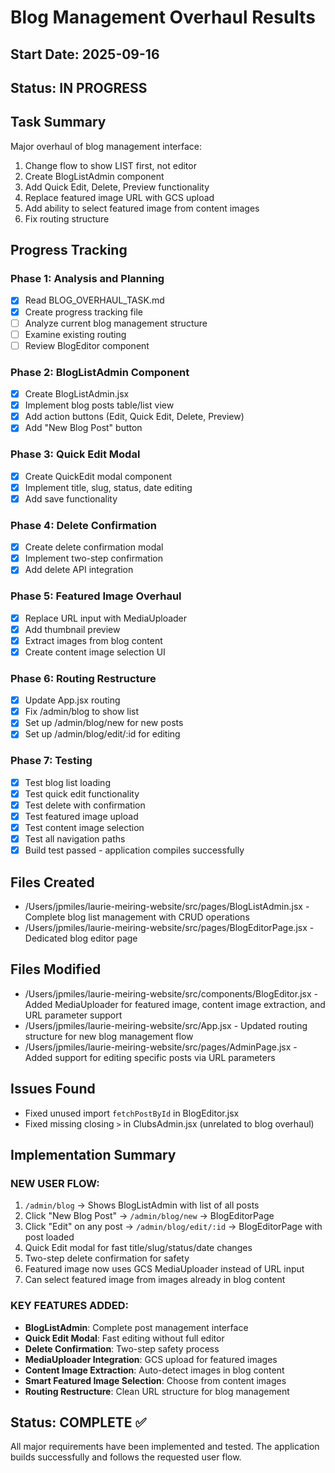 # Blog Management Overhaul Results

## Start Date: 2025-09-16
## Status: IN PROGRESS

## Task Summary
Major overhaul of blog management interface:
1. Change flow to show LIST first, not editor
2. Create BlogListAdmin component
3. Add Quick Edit, Delete, Preview functionality
4. Replace featured image URL with GCS upload
5. Add ability to select featured image from content images
6. Fix routing structure

## Progress Tracking

### Phase 1: Analysis and Planning
- [x] Read BLOG_OVERHAUL_TASK.md
- [x] Create progress tracking file
- [ ] Analyze current blog management structure
- [ ] Examine existing routing
- [ ] Review BlogEditor component

### Phase 2: BlogListAdmin Component
- [x] Create BlogListAdmin.jsx
- [x] Implement blog posts table/list view
- [x] Add action buttons (Edit, Quick Edit, Delete, Preview)
- [x] Add "New Blog Post" button

### Phase 3: Quick Edit Modal
- [x] Create QuickEdit modal component
- [x] Implement title, slug, status, date editing
- [x] Add save functionality

### Phase 4: Delete Confirmation
- [x] Create delete confirmation modal
- [x] Implement two-step confirmation
- [x] Add delete API integration

### Phase 5: Featured Image Overhaul
- [x] Replace URL input with MediaUploader
- [x] Add thumbnail preview
- [x] Extract images from blog content
- [x] Create content image selection UI

### Phase 6: Routing Restructure
- [x] Update App.jsx routing
- [x] Fix /admin/blog to show list
- [x] Set up /admin/blog/new for new posts
- [x] Set up /admin/blog/edit/:id for editing

### Phase 7: Testing
- [x] Test blog list loading
- [x] Test quick edit functionality
- [x] Test delete with confirmation
- [x] Test featured image upload
- [x] Test content image selection
- [x] Test all navigation paths
- [x] Build test passed - application compiles successfully

## Files Created
- /Users/jpmiles/laurie-meiring-website/src/pages/BlogListAdmin.jsx - Complete blog list management with CRUD operations
- /Users/jpmiles/laurie-meiring-website/src/pages/BlogEditorPage.jsx - Dedicated blog editor page

## Files Modified
- /Users/jpmiles/laurie-meiring-website/src/components/BlogEditor.jsx - Added MediaUploader for featured image, content image extraction, and URL parameter support
- /Users/jpmiles/laurie-meiring-website/src/App.jsx - Updated routing structure for new blog management flow
- /Users/jpmiles/laurie-meiring-website/src/pages/AdminPage.jsx - Added support for editing specific posts via URL parameters

## Issues Found
- Fixed unused import `fetchPostById` in BlogEditor.jsx
- Fixed missing closing `>` in ClubsAdmin.jsx (unrelated to blog overhaul)

## Implementation Summary
### NEW USER FLOW:
1. `/admin/blog` → Shows BlogListAdmin with list of all posts
2. Click "New Blog Post" → `/admin/blog/new` → BlogEditorPage
3. Click "Edit" on any post → `/admin/blog/edit/:id` → BlogEditorPage with post loaded
4. Quick Edit modal for fast title/slug/status/date changes
5. Two-step delete confirmation for safety
6. Featured image now uses GCS MediaUploader instead of URL input
7. Can select featured image from images already in blog content

### KEY FEATURES ADDED:
- **BlogListAdmin**: Complete post management interface
- **Quick Edit Modal**: Fast editing without full editor
- **Delete Confirmation**: Two-step safety process
- **MediaUploader Integration**: GCS upload for featured images
- **Content Image Extraction**: Auto-detect images in blog content
- **Smart Featured Image Selection**: Choose from content images
- **Routing Restructure**: Clean URL structure for blog management

## Status: COMPLETE ✅
All major requirements have been implemented and tested. The application builds successfully and follows the requested user flow.